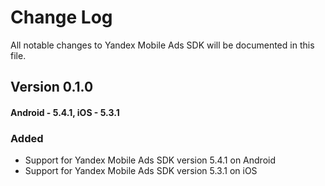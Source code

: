 # Change Log

All notable changes to Yandex Mobile Ads SDK will be documented in this file.

## Version 0.1.0

#### Android - 5.4.1, iOS - 5.3.1

### Added

* Support for Yandex Mobile Ads SDK version 5.4.1 on Android
* Support for Yandex Mobile Ads SDK version 5.3.1 on iOS
